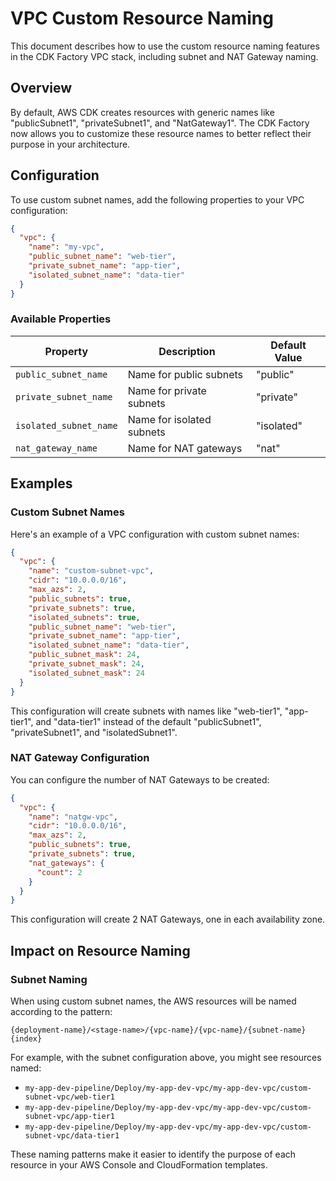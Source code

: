 # VPC Custom Resource Naming

This document describes how to use the custom resource naming features in the CDK Factory VPC stack, including subnet and NAT Gateway naming.

## Overview

By default, AWS CDK creates resources with generic names like "publicSubnet1", "privateSubnet1", and "NatGateway1". The CDK Factory now allows you to customize these resource names to better reflect their purpose in your architecture.

## Configuration

To use custom subnet names, add the following properties to your VPC configuration:

```json
{
  "vpc": {
    "name": "my-vpc",
    "public_subnet_name": "web-tier",
    "private_subnet_name": "app-tier",
    "isolated_subnet_name": "data-tier"
  }
}
```

### Available Properties

| Property | Description | Default Value |
|----------|-------------|---------------|
| `public_subnet_name` | Name for public subnets | "public" |
| `private_subnet_name` | Name for private subnets | "private" |
| `isolated_subnet_name` | Name for isolated subnets | "isolated" |
| `nat_gateway_name` | Name for NAT gateways | "nat" |

## Examples

### Custom Subnet Names

Here's an example of a VPC configuration with custom subnet names:

```json
{
  "vpc": {
    "name": "custom-subnet-vpc",
    "cidr": "10.0.0.0/16",
    "max_azs": 2,
    "public_subnets": true,
    "private_subnets": true,
    "isolated_subnets": true,
    "public_subnet_name": "web-tier",
    "private_subnet_name": "app-tier",
    "isolated_subnet_name": "data-tier",
    "public_subnet_mask": 24,
    "private_subnet_mask": 24,
    "isolated_subnet_mask": 24
  }
}
```

This configuration will create subnets with names like "web-tier1", "app-tier1", and "data-tier1" instead of the default "publicSubnet1", "privateSubnet1", and "isolatedSubnet1".

### NAT Gateway Configuration

You can configure the number of NAT Gateways to be created:

```json
{
  "vpc": {
    "name": "natgw-vpc",
    "cidr": "10.0.0.0/16",
    "max_azs": 2,
    "public_subnets": true,
    "private_subnets": true,
    "nat_gateways": {
      "count": 2
    }
  }
}
```

This configuration will create 2 NAT Gateways, one in each availability zone.

## Impact on Resource Naming

### Subnet Naming

When using custom subnet names, the AWS resources will be named according to the pattern:

```
{deployment-name}/<stage-name>/{vpc-name}/{vpc-name}/{subnet-name}{index}
```

For example, with the subnet configuration above, you might see resources named:
- `my-app-dev-pipeline/Deploy/my-app-dev-vpc/my-app-dev-vpc/custom-subnet-vpc/web-tier1`
- `my-app-dev-pipeline/Deploy/my-app-dev-vpc/my-app-dev-vpc/custom-subnet-vpc/app-tier1`
- `my-app-dev-pipeline/Deploy/my-app-dev-vpc/my-app-dev-vpc/custom-subnet-vpc/data-tier1`


These naming patterns make it easier to identify the purpose of each resource in your AWS Console and CloudFormation templates.
